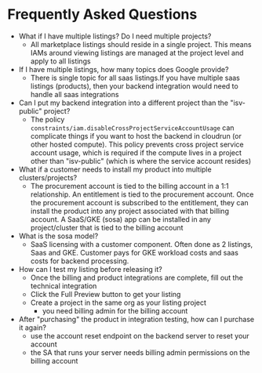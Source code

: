 # Frequently Asked Questions

* What if I have multiple listings? Do I need multiple projects?
    * All marketplace listings should reside in a single project. This means IAMs around viewing listings are managed at the project level and apply to all listings
* If I have multiple listings, how many topics does Google provide?
    * There is single topic for all saas listings.If you have multiple saas listings (products), then your backend integration would need to handle all saas integrations
* Can I put my backend integration into a different project than the "isv-public" project?
    * The policy `constraints/iam.disableCrossProjectServiceAccountUsage` can complicate things  if you want to host the backend in cloudrun (or other hosted compute). This policy prevents cross project service account usage, which is required if the compute lives in a project other than "isv-public" (which is where the service account resides)
* What if a customer needs to install my product into multiple clusters/projects?
    * The procurement account is tied to the billing account in a 1:1 relationship. An entitlement is tied to the procurement account. Once the procurement account is subscribed to the entitlement, they can install the product into any project associated with that billing account. A SaaS/GKE (sosa) app can be installed in any project/cluster that is tied to the billing account
* What is the sosa model?
  * SaaS licensing with a customer component. Often done as 2 listings, Saas and GKE. Customer pays for GKE workload costs and  saas costs for backend processing.
* How can I test my listing before releasing it?
  * Once the billing and product integrations are complete, fill out the technical integration
  * Click the Full Preview button to get your listing
  * Create a project in the same org as your listing project
    * you need billing admin for the billing account
* After "purchasing" the product in integration testing, how can I purchase it again?
  * use the account reset endpoint on the backend server to reset your account
  * the SA that runs your server needs billing admin permissions on the billing account
